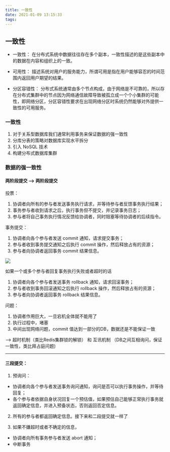 ```yaml
---
title: 一致性
date: 2021-01-09 13:15:33
tags:
---
```


## 一致性

<!-- More -->

- 一致性： 在分布式系统中数据往往存在多个副本，一致性描述的是这些副本中的数据在内容和组织上的一致。

- 可用性： 描述系统对用户的服务能力，所谓可用是指在用户能够容忍的时间范围内返回用户期望的结果。

- 分区容错性： 分布式系统通常由多个节点构成，由于网络是不可靠的，所以存在分布式集群中的节点因为网络通信故障导致被孤立成一个个小集群的可能性，即网络分区，分区容错性要求在出现网络分区时系统仍然能够对外提供一致性的可用服务。

### 一致性

1. 对于关系型数据库我们通常利用事务来保证数据的强一致性
2. 分库分表的策略对数据库实现水平拆分
3. 引入 NoSQL 技术
4. 构建分布式数据库集群

### 数据的强一致性

#### 两阶段提交 --> 两阶段提交


投票：
1. 协调者向所有的参与者发送事务执行请求，并等待参与者反馈事务执行结果；
2. 事务参与者收到请求之后，执行事务但不提交，并记录事务日志；
3. 参与者将自己事务执行情况反馈给协调者，同时阻塞等待协调者的后续指令。

事务提交：
1. 协调者向各个参与者发送 commit 通知，请求提交事务；
2. 参与者收到事务提交通知之后执行 commit 操作，然后释放占有的资源；
3. 参与者向协调者返回事务 commit 结果信息。

![](https://segmentfault.com/img/bV0KNR)

如果一个或多个参与者回复事务执行失败或者超时的话

1. 协调者向各个参与者发送事务 rollback 通知，请求回滚事务；
2. 参与者收到事务回滚通知之后执行 rollback 操作，然后释放占有的资源；
3. 参与者向协调者返回事务 rollback 结果信息。

问题：
1. 协调者作用巨大，一旦宕机全体就不能用了
2. 执行过程中，堵塞
3. 中间出现网络问题，commit 值达到一部分的DB，数据还是不能保证一致

--> 超时机制（类比Redis集群锁的解锁） 和 互讯机制 （DB之间互相询问，保证一致性，类比拜占庭问题)

---

#### 三段提交：

1. 预询问：
- 协调者向各个参与者发送事务询问通知，询问是否可以执行事务操作，并等待回复；
- 各个参与者依据自身状况回复一个预估值，如果预估自己能够正常执行事务就返回确定信息，并进入预备状态，否则返回否定信息。

2. 所有的参与者都返回确定信息。接下来和二段提交就一样了

3. 如果不嫌超时或者不确定的信息，
- 协调者向所有事务参与者发送 abort 通知；
- 中断事务